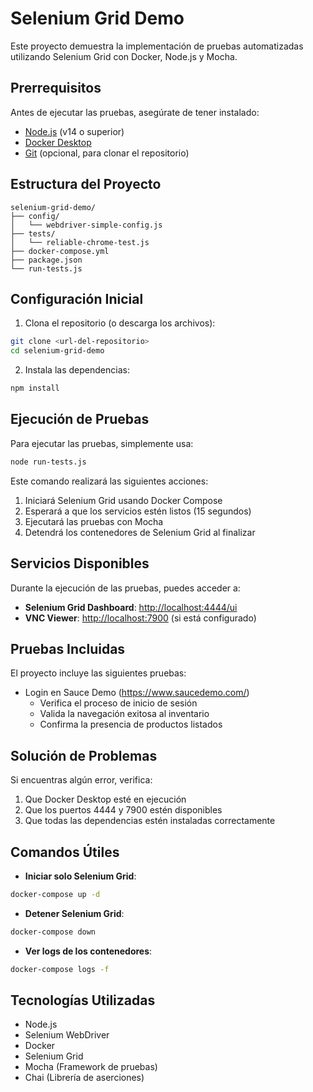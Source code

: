 # Selenium Grid Demo

Este proyecto demuestra la implementación de pruebas automatizadas utilizando Selenium Grid con Docker, Node.js y Mocha.

## Prerrequisitos

Antes de ejecutar las pruebas, asegúrate de tener instalado:

- [Node.js](https://nodejs.org/) (v14 o superior)
- [Docker Desktop](https://www.docker.com/products/docker-desktop)
- [Git](https://git-scm.com/) (opcional, para clonar el repositorio)

## Estructura del Proyecto

```
selenium-grid-demo/
├── config/
│   └── webdriver-simple-config.js
├── tests/
│   └── reliable-chrome-test.js
├── docker-compose.yml
├── package.json
└── run-tests.js
```

## Configuración Inicial

1. Clona el repositorio (o descarga los archivos):
```bash
git clone <url-del-repositorio>
cd selenium-grid-demo
```

2. Instala las dependencias:
```bash
npm install
```

## Ejecución de Pruebas

Para ejecutar las pruebas, simplemente usa:
```bash
node run-tests.js
```

Este comando realizará las siguientes acciones:
1. Iniciará Selenium Grid usando Docker Compose
2. Esperará a que los servicios estén listos (15 segundos)
3. Ejecutará las pruebas con Mocha
4. Detendrá los contenedores de Selenium Grid al finalizar

## Servicios Disponibles

Durante la ejecución de las pruebas, puedes acceder a:

- **Selenium Grid Dashboard**: [http://localhost:4444/ui](http://localhost:4444/ui)
- **VNC Viewer**: [http://localhost:7900](http://localhost:7900) (si está configurado)

## Pruebas Incluidas

El proyecto incluye las siguientes pruebas:

- Login en Sauce Demo (https://www.saucedemo.com/)
  - Verifica el proceso de inicio de sesión
  - Valida la navegación exitosa al inventario
  - Confirma la presencia de productos listados

## Solución de Problemas

Si encuentras algún error, verifica:

1. Que Docker Desktop esté en ejecución
2. Que los puertos 4444 y 7900 estén disponibles
3. Que todas las dependencias estén instaladas correctamente

## Comandos Útiles

- **Iniciar solo Selenium Grid**:
```bash
docker-compose up -d
```

- **Detener Selenium Grid**:
```bash
docker-compose down
```

- **Ver logs de los contenedores**:
```bash
docker-compose logs -f
```

## Tecnologías Utilizadas

- Node.js
- Selenium WebDriver
- Docker
- Selenium Grid
- Mocha (Framework de pruebas)
- Chai (Librería de aserciones)